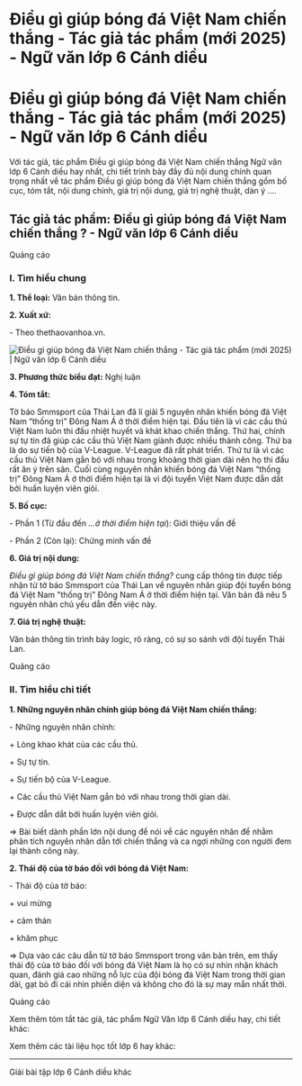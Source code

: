 # Điều gì giúp bóng đá Việt Nam chiến thắng - Tác giả tác phẩm (mới 2025) - Ngữ văn lớp 6 Cánh diều

# Điều gì giúp bóng đá Việt Nam chiến thắng - Tác giả tác phẩm (mới 2025) - Ngữ văn lớp 6 Cánh diều

Với tác giả, tác phẩm Điều gì giúp bóng đá Việt Nam chiến thắng Ngữ văn lớp 6 Cánh diều hay nhất, chi tiết trình bày đầy đủ nội dung chính quan trọng nhất về tác phẩm Điều gì giúp bóng đá Việt Nam chiến thắng gồm bố cục, tóm tắt, nội dung chính, giá trị nội dung, giá trị nghệ thuật, dàn ý ....

## Tác giả tác phẩm: Điều gì giúp bóng đá Việt Nam chiến thắng ? - Ngữ văn lớp 6 Cánh diều

Quảng cáo

### **I. Tìm hiểu chung**

**1\. Thể loại:** Văn bản thông tin.

**2\. Xuất xứ:**

\- Theo thethaovanhoa.vn.

![Điều gì giúp bóng đá Việt Nam chiến thắng - Tác giả tác phẩm \(mới 2025\) | Ngữ văn lớp 6 Cánh diều](https://vietjack.com/soan-van-lop-6-cd/images/tac-gia-tac-pham-dieu-gi-giup-bong-da-viet-nam-chien-thang-77681.png)

**3\. Phương thức biểu đạt:** Nghị luận

**4\. Tóm tắt:**

Tờ báo Smmsport của Thái Lan đã lí giải 5 nguyên nhân khiến bóng đá Việt Nam “thống trị” Đông Nam Á ở thời điểm hiện tại. Đầu tiên là vì các cầu thủ Việt Nam luôn thi đấu nhiệt huyết và khát khao chiến thắng. Thứ hai, chính sự tự tin đã giúp các cầu thủ Việt Nam giành được nhiều thành công. Thứ ba là do sự tiến bộ của V-League. V-League đã rất phát triển. Thứ tư là vì các cầu thủ Việt Nam gắn bó với nhau trong khoảng thời gian dài nên họ thi đấu rất ăn ý trên sân. Cuối cùng nguyên nhân khiến bóng đá Việt Nam “thống trị” Đông Nam Á ở thời điểm hiện tại là vì đội tuyển Việt Nam được dẫn dắt bởi huấn luyện viên giỏi.

**5\. Bố cục:**

\- Phần 1 (Từ đầu đến _…ở thời điểm hiện tại_): Giới thiệu vấn đề

\- Phần 2 (Còn lại): Chứng minh vấn đề

**6\. Giá trị nội dung:**

_Điều gì giúp bóng đá Việt Nam chiến thắng?_ cung cấp thông tin được tiếp nhận từ tờ báo Smmsport của Thái Lan về nguyên nhân giúp đội tuyển bóng đá Việt Nam "thống trị" Đông Nam Á ở thời điểm hiện tại. Văn bản đã nêu 5 nguyên nhân chủ yếu dẫn đến việc này.

**7\. Giá trị nghệ thuật:**

Văn bản thông tin trình bày logic, rõ ràng, có sự so sánh với đội tuyển Thái Lan.

Quảng cáo

### **II. Tìm hiểu chi tiết**

**1\. Những nguyên nhân chính giúp bóng đá Việt Nam chiến thắng:**

\- Những nguyên nhân chính:

\+ Lòng khao khát của các cầu thủ.

\+ Sự tự tin.

\+ Sự tiến bộ của V-League.

\+ Các cầu thủ Việt Nam gắn bó với nhau trong thời gian dài.

\+ Được dẫn dắt bởi huấn luyện viên giỏi.

=> Bài biết dành phần lớn nội dung để nói về các nguyên nhân để nhằm phân tích nguyên nhân dẫn tới chiến thắng và ca ngợi những con người đem lại thành công này.

**2\. Thái độ của tờ báo đối với bóng đá Việt Nam:**

\- Thái độ của tờ báo: 

\+ vui mừng

\+ cảm thán

\+ khâm phục 

=> Dựa vào các câu dẫn từ tờ báo Smmsport trong văn bản trên, em thấy thái độ của tờ báo đối với bóng đá Việt Nam là họ có sự nhìn nhận khách quan, đánh giá cao những nỗ lực của đội bóng đá Việt Nam trong thời gian dài, gạt bỏ đi cái nhìn phiến diện và không cho đó là sự may mắn nhất thời.

Quảng cáo

Xem thêm tóm tắt tác giả, tác phẩm Ngữ Văn lớp 6 Cánh diều hay, chi tiết khác:

Xem thêm các tài liệu học tốt lớp 6 hay khác:

* * *

Giải bài tập lớp 6 Cánh diều khác
